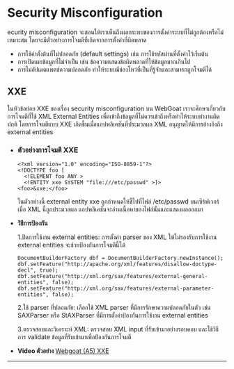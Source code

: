 # Security Misconfiguration

ecurity misconfiguration จะสอนให้เราเห็นถึงผลกระทบของการตั้งค่าระบบที่ไม่ถูกต้องหรือไม่เหมาะสม โดยจะมีตัวอย่างการโจมตีที่เกิดจากการตั้งค่าที่ผิดพลาด

  - การใช้ค่าตั้งต้นที่ไม่ปลอดภัย (default settings) เช่น การใช้รหัสผ่านที่ตั้งค่าไว้เริ่มต้น
  - การเปิดเผยข้อมูลที่ไม่จำเป็น เช่น ข้อความแสดงข้อผิดพลาดที่ให้ข้อมูลมากเกินไป
  - การไม่อัปเดตแพตช์ความปลอดภัย ทำให้ระบบมีช่องโหว่ที่เป็นที่รู้จักและสามารถถูกโจมตีได้

## XXE

ในหัวข้อย่อย XXE ของเรื่อง security misconfiguration บน WebGoat เราจะศึกษาเกี่ยวกับการโจมตีที่ใช้ XML External Entities เพื่อเข้าถึงข้อมูลที่ไม่ควรเข้าถึงหรือทำให้ระบบทำงานผิดปกติ โดยการโจมตีแบบ XXE เกิดขึ้นเมื่อแอปพลิเคชันที่ประมวลผล XML อนุญาตให้มีการอ้างอิงถึง external entities

  - ### **ตัวอย่างการโจมตี XXE**

    ```
    <?xml version="1.0" encoding="ISO-8859-1"?>
    <!DOCTYPE foo [
      <!ELEMENT foo ANY >
      <!ENTITY xxe SYSTEM "file:///etc/passwd" >]>
    <foo>&xxe;</foo>
    ```

    ในตัวอย่างนี้ external entity xxe ถูกกำหนดให้ชี้ไปที่ไฟล์ /etc/passwd บนเซิร์ฟเวอร์ เมื่อ XML นี้ถูกประมวลผล แอปพลิเคชันจะอ่านเนื้อหาของไฟล์นั้นและแสดงผลออกมา

  - **วิธีการป้องกัน**
    
    1.ปิดการใช้งาน external entities: การตั้งค่า parser ของ XML ให้ไม่รองรับการใช้งาน external entities จะช่วยป้องกันการโจมตีนี้ได้

    ```
    DocumentBuilderFactory dbf = DocumentBuilderFactory.newInstance();
    dbf.setFeature("http://apache.org/xml/features/disallow-doctype-decl", true);
    dbf.setFeature("http://xml.org/sax/features/external-general-entities", false);
    dbf.setFeature("http://xml.org/sax/features/external-parameter-entities", false);
    ```
    2.ใช้ parser ที่ปลอดภัย: เลือกใช้ XML parser ที่มีการรักษาความปลอดภัยในตัว เช่น SAXParser หรือ StAXParser ที่มีการตั้งค่าป้องกันการใช้งาน external entities

    3.ตรวจสอบและวิเคราะห์ XML: ตรวจสอบ XML input ที่รับเข้ามาอย่างรอบคอบ และใช้วิธีการ validate ข้อมูลที่รับเข้ามาเพื่อป้องกันการโจมตี

  - **Video ตัวอย่าง**
    [Webgoat (A5) XXE](https://youtu.be/C-MTbhfXbgg)
___
